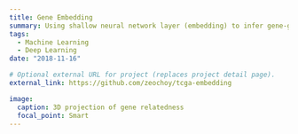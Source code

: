 ```yaml
---
title: Gene Embedding
summary: Using shallow neural network layer (embedding) to infer gene-gene/sample relationship from gene expression data
tags:
  - Machine Learning
  - Deep Learning
date: "2018-11-16"

# Optional external URL for project (replaces project detail page).
external_link: https://github.com/zeochoy/tcga-embedding

image:
  caption: 3D projection of gene relatedness
  focal_point: Smart
---
```


